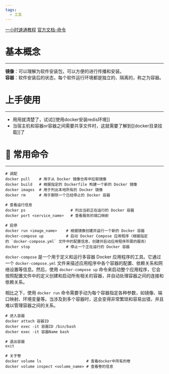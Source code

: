 ```yaml
---
tags:
  - 工具
---
```

[一小时速通教程](https://docker.easydoc.net/doc/81170005/cCewZWoN/lTKfePfP)
[官方文档-命令]([https://docs.docker.com/engine/reference/commandline/run/](https://docs.docker.com/engine/reference/commandline/run/))
# 基本概念
----
**镜像**：可以理解为软件安装包，可以方便的进行传播和安装。  
**容器**：软件安装后的状态，每个软件运行环境都是独立的、隔离的，称之为容器。

# 上手使用
----
- 用用就清楚了，试试[[使用docker安装redis环境]]
- 当宿主机和容器or容器之间需要共享文件时，这就需要了解到[[docker目录挂载]]了

# 🐬 常用命令
---
```shell
# 调配
docker pull    # 用于从 Docker 镜像仓库中拉取镜像
docker build   # 根据指定的 Dockerfile 构建一个新的 Docker 镜像
docker images  # 用于列出本地所有的 Docker 镜像
docker rm      # 用于删除一个已经停止的 Docker 容器

# 查看运行信息
docker ps                    # 列出当前正在运行的 Docker 容器
docker port <service_name>   # 查看服务的端口映射

```

```shell
# 启停
docker run <image_name>    # 根据镜像创建并运行一个新的 Docker 容器
docker-compose up          # 启动 Docker Compose 应用程序（根据指定的 `docker-compose.yml` 文件中的配置信息，创建并启动应用程序所需的服务）
docker stop                # 停止一个正在运行的 Docker 容器
```


`docker-compose` 是一个用于定义和运行多容器 Docker 应用程序的工具。它通过一个 `docker-compose.yml` 文件来描述应用程序中各个容器的配置、依赖关系和网络设置等信息。然后，使用 `docker-compose up` 命令来启动整个应用程序，它会按照配置文件中的定义创建和启动所有相关的容器，并自动处理容器之间的连接和依赖关系。

相比之下，使用 `docker run` 命令需要手动为每个容器指定各种参数，如镜像、端口映射、环境变量等。当涉及到多个容器时，这会变得非常繁琐和容易出错，并且难以管理容器之间的关系。

```shell
# 进入容器
docker attach 容器ID
docker exec -it 容器ID /bin/bash 
docker exec -it 容器Name bash

# 退出容器
exit
```

```shell
# 关于卷
docker volume ls                    # 查看docker中所有的卷
docker volume inspect <volume_name> # 查看卷的信息
```
